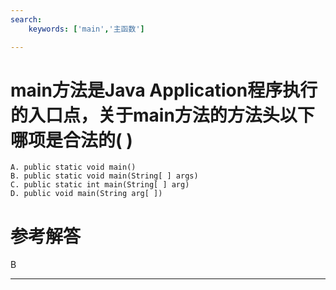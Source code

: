 ```yaml
---
search:
    keywords: ['main','主函数']

---
```



# main方法是Java Application程序执行的入口点，关于main方法的方法头以下哪项是合法的( )



```
A. public static void main()
B. public static void main(String[ ] args)
C. public static int main(String[ ] arg)
D. public void main(String arg[ ])
```



# 参考解答

B

---